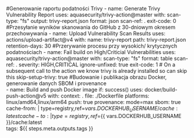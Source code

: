 #Generowanie raportu podatności Trivy
      - name: Generate Trivy Vulnerability Report
        uses: aquasecurity/trivy-action@master
        with:
          scan-type: "fs"
          output: trivy-report.json
          format: json
          scan-ref: .
          exit-code: 0
#Przesyłanie wyników skanowania do GitHub z 30-dniowym okresem przechowywania
      - name: Upload Vulnerability Scan Results
        uses: actions/upload-artifact@v4
        with:
          name: trivy-report
          path: trivy-report.json
          retention-days: 30
#Przerywanie procesu przy wysokich/ krytycznych podatnościach
      - name: Fail build on High/Criticial Vulnerabilities
        uses: aquasecurity/trivy-action@master
        with:
          scan-type: "fs"
          format: table
          scan-ref: .
          severity: HIGH,CRITICAL
          ignore-unfixed: true
          exit-code: 1
          # On a subsequent call to the action we know trivy is already installed so can skip this
          skip-setup-trivy: true
#Budowanie i publikacja obrazu Docker, generowanie danych SBOM i provenance       
      - 
        name: Build and push Docker image
        if: success() 
        uses: docker/build-push-action@v5
        with:
          context: .
          file: ./Dockerfile
          platforms: linux/amd64,linux/arm64
          push: true
          provenance: mode=max
          sbom: true
          cache-from: |
            type=registry,ref=${{ vars.DOCKERHUB_USERNAME }}/cache:latest
          cache-to: |
            type=registry,ref=${{ vars.DOCKERHUB_USERNAME }}/cache:latest  
          tags: ${{ steps.meta.outputs.tags }}
